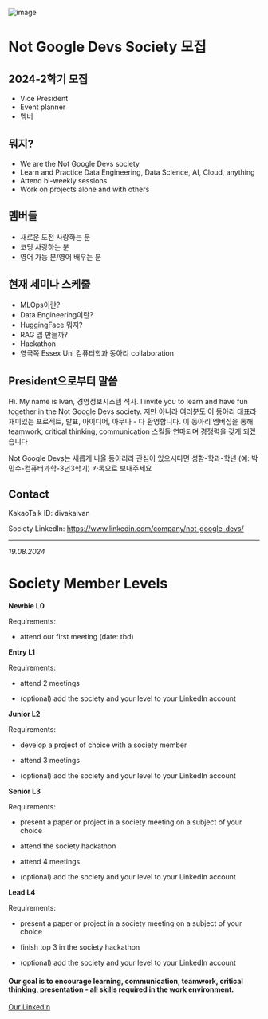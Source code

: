 ![image](https://github.com/user-attachments/assets/29c4c923-0cf8-4562-a2d9-8285826a1536)

# Not Google Devs Society 모집

## 2024-2학기 모집          

- Vice President
- Event planner
- 멤버

## 뭐지?
* We are the Not Google Devs society
* Learn and Practice Data Engineering, Data Science, AI, Cloud, anything 
* Attend bi-weekly sessions
* Work on projects alone and with others

## 멤버들
* 새로운 도전 사랑하는 분
* 코딩 사랑하는 분
* 영어 가능 분/영어 배우는 분

## 현재 세미나 스케줄
* MLOps이란?
* Data Engineering이란?
* HuggingFace 뭐지?
* RAG 앱 만들까?
* Hackathon
* 영국쪽 Essex Uni 컴퓨터학과 동아리 collaboration

## President으로부터 말씀 

Hi. My name is Ivan, 경영정보시스템 석사. I invite you to learn and have fun together in the Not Google Devs society. 저만 아니라 여러분도 이 동아리 대표라 재미있는 프로젝트, 발표, 아이디어, 아무나 - 다 환영합니다. 이 동아리 멤버십을 통해 teamwork, critical thinking, communication 스킬들 연마되며 경쟁력을 갖게 되겠습니다

Not Google Devs는 새롭게 나올 동아리라 관심이 있으시다면 성함-학과-학년 (예: 박민수-컴퓨터과학-3년3학기) 카톡으로 보내주세요

## Contact
KakaoTalk ID: divakaivan

Society LinkedIn: https://www.linkedin.com/company/not-google-devs/ 

---

_19.08.2024_

# Society Member Levels

**Newbie L0**

Requirements:

- attend our first meeting (date: tbd)


**Entry L1**

Requirements:

- attend 2 meetings

- (optional) add the society and your level to your LinkedIn account



**Junior L2**

Requirements:

- develop a project of choice with a society member

- attend 3 meetings

- (optional) add the society and your level to your LinkedIn account



**Senior L3**

Requirements:

- present a paper or project in a society meeting on a subject of your choice

- attend the society hackathon

- attend 4 meetings

- (optional) add the society and your level to your LinkedIn account



**Lead L4**

Requirements:

- present a paper or project in a society meeting on a subject of your choice

- finish top 3 in the society hackathon

- (optional) add the society and your level to your LinkedIn account

#### Our goal is to encourage learning, communication, teamwork, critical thinking, presentation - all skills required in the work environment. 

[Our LinkedIn](https://www.linkedin.com/company/not-google-devs/)
